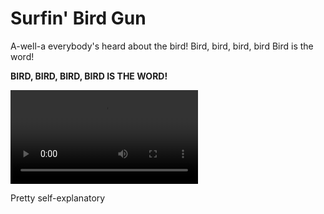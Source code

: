 # Surfin' Bird Gun

A-well-a everybody's heard about the bird!
Bird, bird, bird, bird
Bird is the word!

**BIRD, BIRD, BIRD, BIRD IS THE WORD!**

![showcase](showcase.mp4)

Pretty self-explanatory
